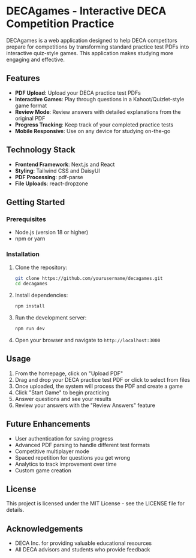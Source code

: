 # DECAgames - Interactive DECA Competition Practice

DECAgames is a web application designed to help DECA competitors prepare for competitions by transforming standard practice test PDFs into interactive quiz-style games. This application makes studying more engaging and effective.

## Features

- **PDF Upload**: Upload your DECA practice test PDFs
- **Interactive Games**: Play through questions in a Kahoot/Quizlet-style game format
- **Review Mode**: Review answers with detailed explanations from the original PDF
- **Progress Tracking**: Keep track of your completed practice tests
- **Mobile Responsive**: Use on any device for studying on-the-go

## Technology Stack

- **Frontend Framework**: Next.js and React
- **Styling**: Tailwind CSS and DaisyUI
- **PDF Processing**: pdf-parse
- **File Uploads**: react-dropzone

## Getting Started

### Prerequisites

- Node.js (version 18 or higher)
- npm or yarn

### Installation

1. Clone the repository:

   ```bash
   git clone https://github.com/yourusername/decagames.git
   cd decagames
   ```

2. Install dependencies:

   ```bash
   npm install
   ```

3. Run the development server:

   ```bash
   npm run dev
   ```

4. Open your browser and navigate to `http://localhost:3000`

## Usage

1. From the homepage, click on "Upload PDF"
2. Drag and drop your DECA practice test PDF or click to select from files
3. Once uploaded, the system will process the PDF and create a game
4. Click "Start Game" to begin practicing
5. Answer questions and see your results
6. Review your answers with the "Review Answers" feature

## Future Enhancements

- User authentication for saving progress
- Advanced PDF parsing to handle different test formats
- Competitive multiplayer mode
- Spaced repetition for questions you get wrong
- Analytics to track improvement over time
- Custom game creation

## License

This project is licensed under the MIT License - see the LICENSE file for details.

## Acknowledgements

- DECA Inc. for providing valuable educational resources
- All DECA advisors and students who provide feedback
